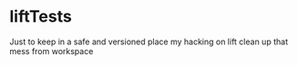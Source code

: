 # liftTests

Just to keep in a safe and versioned place my hacking on lift
clean up that mess from workspace

